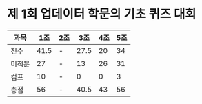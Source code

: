 # 제 1회 업데이터 학문의 기초 퀴즈 대회
|과목|1조|2조|3조|4조|5조|
|---|---|---|---|---|---|
|전수|41.5|-|27.5|20|34|
|미적분|27|-|13|26|31|
|컴프|10|-|0|0|3|
|총점|56|-|40.5|43|56|
